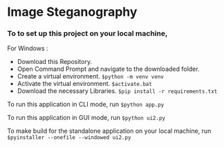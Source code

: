 # Image Steganography
### To to set up this project on your local machine, 

For Windows :
- Download this Repository.
- Open Command Prompt and navigate to the downloaded folder.
- Create a virtual environment.  ```$python -m venv venv```
- Activate the virtual environment. ```$activate.bat```
- Download the necessary Libraries. ```$pip install -r requirements.txt```

To run this application in CLI mode, run ```$python app.py```

To run this application in GUI mode, run ```$python ui2.py```

To make build for the standalone application on your local machine, run  ```$pyinstaller --onefile --windowed ui2.py```
